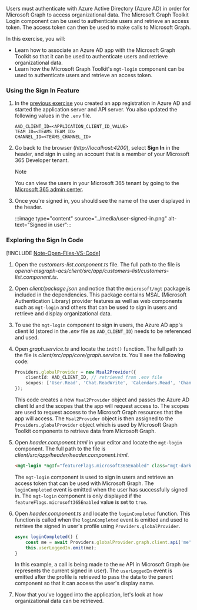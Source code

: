 <!-- markdownlint-disable MD041 -->

Users must authenticate with Azure Active Directory (Azure AD) in order for Microsoft Graph to access organizational data. The Microsoft Graph Toolkit Login component can be used to authenticate users and retrieve an access token. The access token can then be used to make calls to Microsoft Graph.

In this exercise, you will:

- Learn how to associate an Azure AD app with the Microsoft Graph Toolkit so that it can be used to authenticate users and retrieve organizational data.
- Learn how the Microsoft Graph Toolkit's `mgt-login` component can be used to authenticate users and retrieve an access token.

### Using the Sign In Feature

1. In the [previous exercise](/microsoft-cloud/dev/tutorials/openai-msgraph-acs/?tutorial-step=7) you created an app registration in Azure AD and started the application server and API server. You also updated the following values in the `.env` file.

    ```
    AAD_CLIENT_ID=<APPLICATION_CLIENT_ID_VALUE>
    TEAM_ID=<TEAMS_TEAM_ID>
    CHANNEL_ID=<TEAMS_CHANNEL_ID>
    ```

1. Go back to the browser (*http://localhost:4200*), select **Sign In** in the header, and sign in using an account that is a member of your Microsoft 365 Developer tenant. 

    > [!NOTE]
    > You can view the users in your Microsoft 365 tenant by going to the [Microsoft 365 admin center](https://admin.microsoft.com/Adminportal/Home#/users).

1. Once you're signed in, you should see the name of the user displayed in the header.

    :::image type="content" source="../media/user-signed-in.png" alt-text="Signed in user":::

### Exploring the Sign In Code

[!INCLUDE [Note-Open-Files-VS-Code](./tip-open-files-vs-code.md)]

1. Open the *customers-list.component.ts* file. The full path to the file is *openai-msgraph-acs/client/src/app/customers-list/customers-list.component.ts*.

1. Open *client/package.json* and notice that the `@microsoft/mgt` package is included in the dependencies. This package contains MSAL (Microsoft Authentication Library) provider features as well as web components such as `mgt-login` and others that can be used to sign in users and retrieve and display organizational data.

1. To use the `mgt-login` component to sign in users, the Azure AD app's client Id (stored in the *.env* file as `AAD_CLIENT_ID`) needs to be referenced and used.

1. Open *graph.service.ts* and locate the `init()` function. The full path to the file is *client/src/app/core/graph.service.ts*. You'll see the following code:

    ```typescript
    Providers.globalProvider = new Msal2Provider({
        clientId: AAD_CLIENT_ID, // retrieved from .env file
        scopes: ['User.Read', 'Chat.ReadWrite', 'Calendars.Read', 'ChannelMessage.Read.All', 'ChannelMessage.Send', 'Files.Read.All', 'Mail.Read',]
    });
    ```

    This code creates a new `Msal2Provider` object and passes the Azure AD client Id and the scopes that the app will request access to. The scopes are used to request access to the Microsoft Graph resources that the app will access. The `Msal2Provider` object is then assigned to the `Providers.globalProvider` object which is used by Microsoft Graph Toolkit components to retrieve data from Microsoft Graph.

1. Open *header.component.html* in your editor and locate the `mgt-login` component. The full path to the file is *client/src/app/header/header.component.html*.

    ```html
    <mgt-login *ngIf="featureFlags.microsoft365Enabled" class="mgt-dark" (loginCompleted)="loginCompleted()"></mgt-login>
    ```

    The `mgt-login` component is used to sign in users and retrieve an access token that can be used with Microsoft Graph. The `loginCompleted` event is emitted when the user has successfully signed in. The `mgt-login` component is only displayed if the `featureFlags.microsoft365Enabled` value is set to `true`.

1. Open *header.component.ts* and locate the `loginCompleted` function. This function is called when the `loginCompleted` event is emitted and used to retrieve the signed in user's profile using `Providers.globalProvider`. 

    ```typescript
    async loginCompleted() {
        const me = await Providers.globalProvider.graph.client.api('me').get();
        this.userLoggedIn.emit(me);
    }
    ```

    In this example, a call is being made to the `me` API in Microsoft Graph (`me` represents the current signed in user). The `userLoggedIn` event is emitted after the profile is retrieved to pass the data to the parent component so that it can access the user's display name.

1. Now that you've logged into the application, let's look at how organizational data can be retrieved.